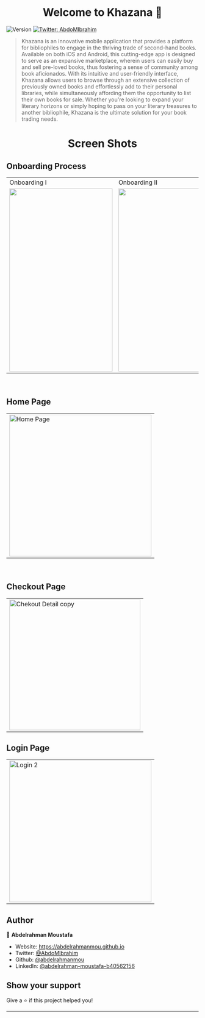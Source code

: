 <h1 align="center">Welcome to Khazana 👋</h1>
<p>
  <img alt="Version" src="https://img.shields.io/badge/version-1.0-blue.svg?cacheSeconds=2592000" />
  <a href="https://twitter.com/AbdoMIbrahim" target="_blank">
    <img alt="Twitter: AbdoMIbrahim" src="https://img.shields.io/twitter/follow/AbdoMIbrahim.svg?style=social" />
  </a>
</p>

> Khazana is an innovative mobile application that provides a platform for bibliophiles to engage in the thriving trade of second-hand books. Available on both iOS and Android, this cutting-edge app is designed to serve as an expansive marketplace, wherein users can easily buy and sell pre-loved books, thus fostering a sense of community among book aficionados. With its intuitive and user-friendly interface, Khazana allows users to browse through an extensive collection of previously owned books and effortlessly add to their personal libraries, while simultaneously affording them the opportunity to list their own books for sale. Whether you're looking to expand your literary horizons or simply hoping to pass on your literary treasures to another bibliophile, Khazana is the ultimate solution for your book trading needs.

<h1 align="center"> Screen Shots</h1> 

<h2 align="left">Onboarding Process</h2>

<table>
  <tr>
     <td>Onboarding I</td>
     <td>Onboarding II</td>
     <td>Onboarding II</td>
  </tr>
  <tr>
    <td><img src="https://user-images.githubusercontent.com/26511503/223549435-04565316-224c-4a81-b1cb-77b7ce1eaf2d.png" width=270 height=480></td>
    <td><img src="https://user-images.githubusercontent.com/26511503/223549477-3d32c2ec-8000-4a89-8997-212641a5b0ec.png" width=270 height=480></td>
    <td><img src="https://user-images.githubusercontent.com/26511503/223549504-1bc0fb9c-98ce-4d2c-91f3-f949cccd638f.png" width=270 height=480></td>
  </tr>
 </table>

<br>
<h2 align="left">Home Page</h2>

<table>

  <tr>
    <td><img width="372" alt="Home Page" src="https://user-images.githubusercontent.com/26511503/223549322-611b291d-da13-4724-9b6e-c2237e90eb01.png"></td>
  </tr>
 </table>

<br>

<h2 align="left">Checkout Page</h2>
<table>

  <tr>
    <td><img width="343" alt="Chekout Detail copy" src="https://user-images.githubusercontent.com/26511503/223549137-4ee15827-9094-4bf7-8ef5-925cd3c96501.png"></td>
  </tr>
 </table>


<h2 align="left">Login Page</h2>
<table>
  <tr>
    <td><img width="372" alt="Login 2" src="https://user-images.githubusercontent.com/26511503/223556170-c757ad9b-a81f-4368-93f0-538573d6560b.png"></td>
  </tr>
 </table>

## Author

👤 **Abdelrahman Moustafa**

* Website: https://abdelrahmanmou.github.io
* Twitter: [@AbdoMIbrahim](https://twitter.com/AbdoMIbrahim)
* Github: [@abdelrahmanmou](https://github.com/abdelrahmanmou)
* LinkedIn: [@abdelrahman-moustafa-b40562156](https://linkedin.com/in/abdelrahman-moustafa-b40562156)

## Show your support

Give a ⭐️ if this project helped you!

***

